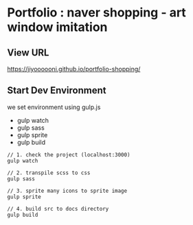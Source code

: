 # Portfolio : naver shopping - art window imitation

## View URL
https://jiyoooooni.github.io/portfolio-shopping/

## Start Dev Environment
we set environment using gulp.js
- gulp watch
- gulp sass
- gulp sprite
- gulp build
~~~
// 1. check the project (localhost:3000)
gulp watch

// 2. transpile scss to css
gulp sass

// 3. sprite many icons to sprite image
gulp sprite

// 4. build src to docs directory
gulp build
~~~
